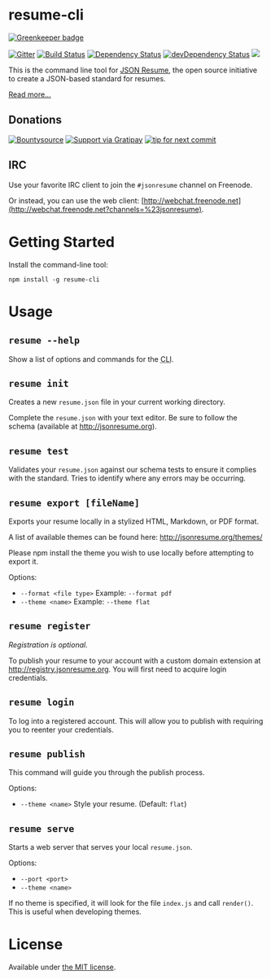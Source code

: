# resume-cli

[![Greenkeeper badge](https://badges.greenkeeper.io/jsonresume/resume-cli.svg)](https://greenkeeper.io/)

[![Gitter](https://badges.gitter.im/Join%20Chat.svg)](https://gitter.im/jsonresume/public?utm_source=badge&utm_medium=badge&utm_campaign=pr-badge&utm_content=badge)
[![Build Status](https://travis-ci.org/jsonresume/resume-cli.svg?branch=master)](https://travis-ci.org/jsonresume/resume-cli) [![Dependency Status](https://david-dm.org/jsonresume/resume-cli.svg)](https://david-dm.org/jsonresume/resume-cli) [![devDependency Status](https://david-dm.org/jsonresume/resume-cli/dev-status.svg)](https://david-dm.org/jsonresume/resume-cli#info=devDependencies)  [![](https://badge.fury.io/js/resume-cli.svg)](https://www.npmjs.org/package/resume-cli)

This is the command line tool for [JSON Resume](https://jsonresume.org), the open source initiative to create a JSON-based standard for resumes.

[Read more...](https://jsonresume.org/schema/)

## Donations

[![Bountysource](https://www.bountysource.com/badge/team?team_id=21303&style=bounties_received)](https://www.bountysource.com/teams/jsonresume/issues?utm_source=JSON%20Resume&utm_medium=shield&utm_campaign=bounties_received)
[![Support via Gratipay](http://img.shields.io/gratipay/jsonresume.svg)](https://gratipay.com/jsonresume/)
[![tip for next commit](https://tip4commit.com/projects/43122.svg)](https://tip4commit.com/github/jsonresume/resume-cli)

## IRC

Use your favorite IRC client to join the `#jsonresume` channel on Freenode.  

Or instead, you can use the web client:  [http://webchat.freenode.net](http://webchat.freenode.net?channels=%23jsonresume).


# Getting Started

Install the command-line tool:

```
npm install -g resume-cli
```


# Usage

## `resume --help`

Show a list of options and commands for the <abbr title="Command Line Interface">CLI</abbr>.


## `resume init`

Creates a new `resume.json` file in your current working directory.

Complete the `resume.json` with your text editor. Be sure to follow the schema 
(available at http://jsonresume.org).


## `resume test`

Validates your `resume.json` against our schema tests to ensure it complies with 
the standard. Tries to identify where any errors may be occurring.


## `resume export [fileName]`

Exports your resume locally in a stylized HTML, Markdown, or PDF format.

A list of available themes can be found here: http://jsonresume.org/themes/

Please npm install the theme you wish to use locally before attempting to export it.

Options:
  - `--format <file type>` Example: `--format pdf`
  - `--theme <name>` Example: `--theme flat`  


## `resume register`

_Registration is optional._

To publish your resume to your account with a custom domain extension at 
http://registry.jsonresume.org. You will first need to acquire login credentials.

## `resume login`

To log into a registered account. This will allow you to publish with requiring you to reenter your credentials.


## `resume publish`


This command will guide you through the publish process.

Options:
  - `--theme <name>` Style your resume. (Default: `flat`)


## `resume serve`

Starts a web server that serves your local `resume.json`.  

Options: 
  - `--port <port>`
  - `--theme <name>`

If no theme is specified, it will look for the file `index.js` and call 
`render()`. This is useful when developing themes.



# License

Available under [the MIT license](http://mths.be/mit).
